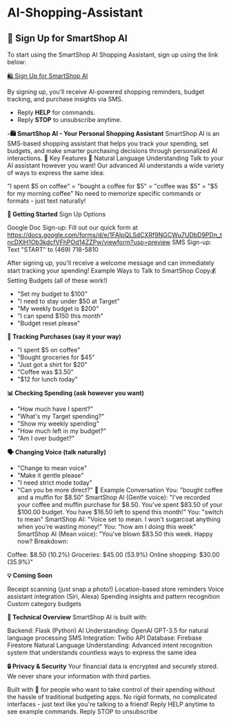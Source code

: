 # AI-Shopping-Assistant
## 📌 Sign Up for SmartShop AI

To start using the SmartShop AI Shopping Assistant, sign up using the link below:

[🛍️ Sign Up for SmartShop AI](https://docs.google.com/forms/d/e/1FAIpQLSdCXRf9NGCWu7UDbD9PDn_tncDXlH1Ob3kdcfVFhPOd14ZZPw/viewform?usp=preview)

By signing up, you’ll receive AI-powered shopping reminders, budget tracking, and purchase insights via SMS.

- Reply **HELP** for commands.
- Reply **STOP** to unsubscribe anytime.

**-🛍️ SmartShop AI - Your Personal Shopping Assistant**
SmartShop AI is an SMS-based shopping assistant that helps you track your spending, set budgets, and make smarter purchasing decisions through personalized AI interactions.
🌟 Key Features
💬 Natural Language Understanding
Talk to your AI assistant however you want! Our advanced AI understands a wide variety of ways to express the same idea:

"I spent $5 on coffee" = "bought a coffee for $5" = "coffee was $5" = "$5 for my morning coffee"
No need to memorize specific commands or formats - just text naturally!

**🚀 Getting Started**
Sign Up Options

Google Doc Sign-up: Fill out our quick form at https://docs.google.com/forms/d/e/1FAIpQLSdCXRf9NGCWu7UDbD9PDn_tncDXlH1Ob3kdcfVFhPOd14ZZPw/viewform?usp=preview
SMS Sign-up: Text "START" to (469) 718-5810‬

After signing up, you'll receive a welcome message and can immediately start tracking your spending!
Example Ways to Talk to SmartShop
Copy💰 Setting Budgets (all of these work!)
- "Set my budget to $100"
- "I need to stay under $50 at Target"
- "My weekly budget is $200"
- "I can spend $150 this month"
- "Budget reset please"

**💸 Tracking Purchases (say it your way)**
- "I spent $5 on coffee"
- "Bought groceries for $45"
- "Just got a shirt for $20"
- "Coffee was $3.50"
- "$12 for lunch today"

**📊 Checking Spending (ask however you want)**
- "How much have I spent?"
- "What's my Target spending?"
- "Show my weekly spending"
- "How much left in my budget?"
- "Am I over budget?"

**🗣️ Changing Voice (talk naturally)**
- "Change to mean voice"
- "Make it gentle please"
- "I need strict mode today"
- "Can you be more direct?"
📱 Example Conversation
You: "bought coffee and a muffin for $8.50"
SmartShop AI (Gentle voice): "I've recorded your coffee and muffin purchase for $8.50. You've spent $83.50 of your $100.00 budget. You have $16.50 left to spend this month!"
You: "switch to mean"
SmartShop AI: "Voice set to mean. I won't sugarcoat anything when you're wasting money!"
You: "how am I doing this week"
SmartShop AI (Mean voice): "You've blown $83.50 this week. Happy now?
Breakdown:

Coffee: $8.50 (10.2%)
Groceries: $45.00 (53.9%)
Online shopping: $30.00 (35.9%)"

**💡 Coming Soon**

Receipt scanning (just snap a photo!)
Location-based store reminders
Voice assistant integration (Siri, Alexa)
Spending insights and pattern recognition
Custom category budgets

**🔧 Technical Overview**
SmartShop AI is built with:

Backend: Flask (Python)
AI Understanding: OpenAI GPT-3.5 for natural language processing
SMS Integration: Twilio API
Database: Firebase Firestore
Natural Language Understanding: Advanced intent recognition system that understands countless ways to express the same idea

**🔒 Privacy & Security**
Your financial data is encrypted and securely stored. We never share your information with third parties.

Built with 💙 for people who want to take control of their spending without the hassle of traditional budgeting apps. No rigid formats, no complicated interfaces - just text like you're talking to a friend!
Reply HELP anytime to see example commands.
Reply STOP to unsubscribe

